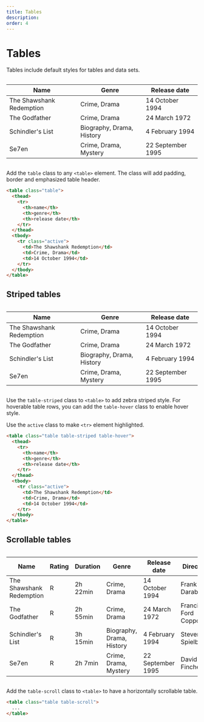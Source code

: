 ```yaml
---
title: Tables
description: 
order: 4
---
```


# Tables

Tables include default styles for tables and data sets.

<div class="vp-raw docs-demo columns">
  <div class="column col-12">
    <table class="table">
      <thead>
        <tr>
          <th>Name</th>
          <th>Genre</th>
          <th>Release date</th>
        </tr>
      </thead>
      <tbody>
        <tr>
          <td>The Shawshank Redemption</td>
          <td>Crime, Drama</td>
          <td>14 October 1994</td>
        </tr>
        <tr>
          <td>The Godfather</td>
          <td>Crime, Drama</td>
          <td>24 March 1972</td>
        </tr>
        <tr>
          <td>Schindler's List</td>
          <td>Biography, Drama, History</td>
          <td>4 February 1994</td>
        </tr>
        <tr>
          <td>Se7en</td>
          <td>Crime, Drama, Mystery</td>
          <td>22 September 1995</td>
        </tr>
      </tbody>
    </table>
  </div>
</div>

Add the `table` class to any `<table>` element. The class will add padding, border and emphasized table header.

```html
<table class="table">
  <thead>
    <tr>
      <th>name</th>
      <th>genre</th>
      <th>release date</th>
    </tr>
  </thead>
  <tbody>
    <tr class="active">
      <td>The Shawshank Redemption</td>
      <td>Crime, Drama</td>
      <td>14 October 1994</td>
    </tr>
  </tbody>
</table>
```

## Striped tables

<div class="vp-raw docs-demo columns">
  <div class="column col-12">
    <table class="table table-striped table-hover">
      <thead>
        <tr>
          <th>Name</th>
          <th>Genre</th>
          <th>Release date</th>
        </tr>
      </thead>
      <tbody>
        <tr>
          <td>The Shawshank Redemption</td>
          <td>Crime, Drama</td>
          <td>14 October 1994</td>
        </tr>
        <tr>
          <td>The Godfather</td>
          <td>Crime, Drama</td>
          <td>24 March 1972</td>
        </tr>
        <tr>
          <td>Schindler's List</td>
          <td>Biography, Drama, History</td>
          <td>4 February 1994</td>
        </tr>
        <tr>
          <td>Se7en</td>
          <td>Crime, Drama, Mystery</td>
          <td>22 September 1995</td>
        </tr>
      </tbody>
    </table>
  </div>
</div>

Use the `table-striped` class to `<table>` to add zebra striped style. For hoverable table rows, you can add the `table-hover` class to enable hover style.

Use the `active` class to make `<tr>` element highlighted.

```html
<table class="table table-striped table-hover">
  <thead>
    <tr>
      <th>name</th>
      <th>genre</th>
      <th>release date</th>
    </tr>
  </thead>
  <tbody>
    <tr class="active">
      <td>The Shawshank Redemption</td>
      <td>Crime, Drama</td>
      <td>14 October 1994</td>
    </tr>
  </tbody>
</table>
```

## Scrollable tables

<div class="vp-raw docs-demo columns">
  <div class="column col-12">
    <table class="table table-scroll">
      <thead>
        <tr>
          <th>Name</th>
          <th>Rating</th>
          <th>Duration</th>
          <th>Genre</th>
          <th>Release date</th>
          <th>Director</th>
        </tr>
      </thead>
      <tbody>
        <tr>
          <td>The Shawshank Redemption</td>
          <td>R</td>
          <td>2h 22min</td>
          <td>Crime, Drama</td>
          <td>14 October 1994</td>
          <td>Frank Darabont</td>
        </tr>
        <tr>
          <td>The Godfather</td>
          <td>R</td>
          <td>2h 55min</td>
          <td>Crime, Drama</td>
          <td>24 March 1972</td>
          <td>Francis Ford Coppola</td>
        </tr>
        <tr>
          <td>Schindler's List</td>
          <td>R</td>
          <td>3h 15min</td>
          <td>Biography, Drama, History</td>
          <td>4 February 1994</td>
          <td>Steven Spielberg</td>
        </tr>
        <tr>
          <td>Se7en</td>
          <td>R</td>
          <td>2h 7min</td>
          <td>Crime, Drama, Mystery</td>
          <td>22 September 1995</td>
          <td>David Fincher</td>
        </tr>
      </tbody>
    </table>
  </div>
</div>

Add the `table-scroll` class to `<table>` to have a horizontally scrollable table.

```html
<table class="table table-scroll">
  ...
</table>
```

<!-- @see https://github.com/spectre-org/spectre-docs/issues/17 -->
